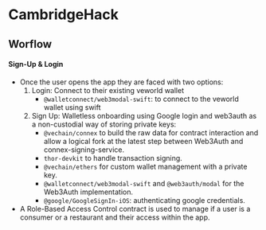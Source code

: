 # CambridgeHack


## Worflow
#### Sign-Up & Login
-  Once the user opens the app they are faced with two options:
    1. Login: Connect to their existing veworld wallet
          - `@walletconnect/web3modal-swift`: to connect to the veworld wallet using swift
    2. Sign Up: Walletless onboarding using Google login and web3auth as a non-custodial way of storing private keys:
          - `@vechain/connex` to build the raw data for contract interaction and allow a logical fork at the latest step between Web3Auth and connex-signing-service.
          - `thor-devkit` to handle transaction signing.
          - `@vechain/ethers` for custom wallet management with a private key.
          - `@walletconnect/web3modal-swift` and `@web3auth/modal` for the Web3Auth implementation.
          - `@google/GoogleSignIn-iOS`: authenticating google credentials.
 - A Role-Based Access Control contract is used to manage if a user is a consumer or a restaurant and their access within the app.
